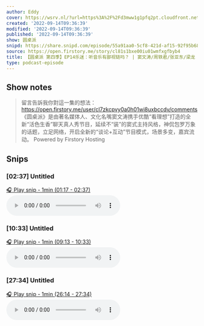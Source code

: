 ```yaml
---
author: Eddy
cover: https://wsrv.nl/?url=https%3A%2F%2Fd3mww1g1pfq2pt.cloudfront.net%2FAvatar%2Fcl7zkcpvy0a0h01wi8uxbccdv%2F1666234585141.jpg&w=200&h=200
created: '2022-09-14T09:36:39'
modified: '2022-09-14T09:36:39'
published: '2022-09-14T09:36:39'
show: 圆桌派
snipd: https://share.snipd.com/episode/55a91aa0-5cf8-421d-af15-92f95b682330
source: https://open.firstory.me/story/cl81s1bxe00iu01wmfxgfbyb4
title: 【圆桌派 第四季】EP14乐迷：听音乐有鄙视链吗？ | 窦文涛/周轶君/张亚东/梁龙 | 优酷纪实 YOUKU DOCUMENTARY
type: podcast-episode
---
```



## Show notes
> 留言告訴我你對這一集的想法：  https://open.firstory.me/user/cl7zkcpvy0a0h01wi8uxbccdv/comments   《圆桌派》是由著名媒体人、文化名嘴窦文涛携手优酷“看理想”打造的全新“活色生香”聊天真人秀节目，延续不“装”的窦式主持风格，神侃包罗万象的话题，立足网络，开启全新的“谈论+互动”节目模式，场景多变，嘉宾流动。
> Powered by  Firstory Hosting

## Snips
### [02:37] Untitled
[🎧 Play snip - 1min️ (01:17 - 02:37)](https://share.snipd.com/snip/f27128b6-fe9a-4dbd-91a3-dd29714c08e1)
<audio controls> <source src="https://backend.endpoints.firstory-709db.cloud.goog/play.mp3?url=https%3A%2F%2Fd3mww1g1pfq2pt.cloudfront.net%2FRecord%2Fcl7zkcpvy0a0h01wi8uxbccdv%2Fcl81s1bxe00iv01wm9cifhc8m.mp3%3Fv%3D1663170660693#t=01:17,02:37"> </audio>
### [10:33] Untitled
[🎧 Play snip - 1min️ (09:13 - 10:33)](https://share.snipd.com/snip/da8415cb-b50e-4c40-8bb1-4f59a9b19d7f)
<audio controls> <source src="https://backend.endpoints.firstory-709db.cloud.goog/play.mp3?url=https%3A%2F%2Fd3mww1g1pfq2pt.cloudfront.net%2FRecord%2Fcl7zkcpvy0a0h01wi8uxbccdv%2Fcl81s1bxe00iv01wm9cifhc8m.mp3%3Fv%3D1663170660693#t=09:13,10:33"> </audio>
### [27:34] Untitled
[🎧 Play snip - 1min️ (26:14 - 27:34)](https://share.snipd.com/snip/1b2d9f55-960b-41af-b022-6ebe26c0bc9e)
<audio controls> <source src="https://backend.endpoints.firstory-709db.cloud.goog/play.mp3?url=https%3A%2F%2Fd3mww1g1pfq2pt.cloudfront.net%2FRecord%2Fcl7zkcpvy0a0h01wi8uxbccdv%2Fcl81s1bxe00iv01wm9cifhc8m.mp3%3Fv%3D1663170660693#t=26:14,27:34"> </audio>
